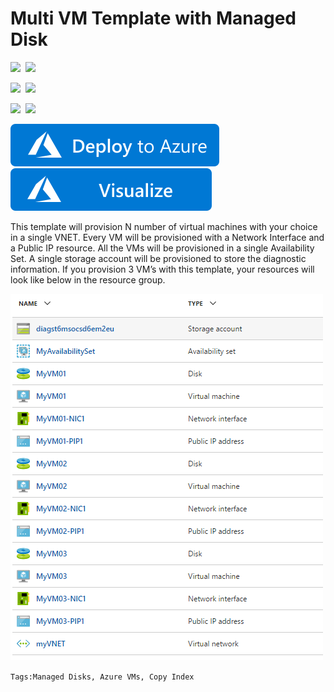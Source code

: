 # Multi VM Template with Managed Disk 

<IMG SRC="https://azurequickstartsservice.blob.core.windows.net/badges/201-vm-copy-managed-disks/PublicLastTestDate.svg" />&nbsp;
<IMG SRC="https://azurequickstartsservice.blob.core.windows.net/badges/201-vm-copy-managed-disks/PublicDeployment.svg" />&nbsp;

<IMG SRC="https://azurequickstartsservice.blob.core.windows.net/badges/201-vm-copy-managed-disks/FairfaxLastTestDate.svg" />&nbsp;
<IMG SRC="https://azurequickstartsservice.blob.core.windows.net/badges/201-vm-copy-managed-disks/FairfaxDeployment.svg" />&nbsp;

<IMG SRC="https://azurequickstartsservice.blob.core.windows.net/badges/201-vm-copy-managed-disks/BestPracticeResult.svg" />&nbsp;
<IMG SRC="https://azurequickstartsservice.blob.core.windows.net/badges/201-vm-copy-managed-disks/CredScanResult.svg" />&nbsp;

<a href="https://portal.azure.com/#create/Microsoft.Template/uri/https%3A%2F%2Fraw.githubusercontent.com%2FAzure%2Fazure-quickstart-templates%2Fmaster%2F201-vm-copy-managed-disks%2Fazuredeploy.json" target="_blank">
  <img src="https://raw.githubusercontent.com/Azure/azure-quickstart-templates/master/1-CONTRIBUTION-GUIDE/images/deploytoazure.svg?sanitize=true"/>
</a>
<a href="http://armviz.io/#/?load=https%3A%2F%2Fraw.githubusercontent.com%2FAzure%2Fazure-quickstart-templates%2Fmaster%2F201-vm-copy-managed-disks%2Fazuredeploy.json" target="_blank">
  <img src="https://raw.githubusercontent.com/Azure/azure-quickstart-templates/master/1-CONTRIBUTION-GUIDE/images/visualizebutton.svg?sanitize=true"/>
</a>

This template will provision N number of virtual machines with your choice in a single VNET. Every VM will be provisioned with a Network Interface and a Public IP resource. All the VMs will be provisioned in a single Availability Set. A single storage account will be provisioned to store the diagnostic information. 
If you provision 3 VM’s with this template, your resources will look like below in the resource group. 

![template resources](images/resources.png "template resource objects")

`Tags:Managed Disks, Azure VMs, Copy Index`

